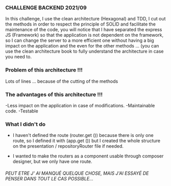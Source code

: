### CHALLENGE BACKEND 2021/09

In this challenge, I use the clean architecture (Hexagonal) and TDD, I cut out the methods
in order to respect the principle of SOLID and facilitate the maintenance of the code,
you will notice that I have separated the express JS (Framework) so that the application is not dependent on the framework, so I can change the server to a more efficient one without having a big impact on the application and the even for the other methods ... (you can use the clean architecture book to fully understand the architecture in case you need to.

### Problem of this architecture !!!

Lots of lines ... because of the cutting of the methods

### The advantages of this architecture !!!

-Less impact on the application in case of modifications.
-Maintainable code.
-Testable

### What I didn't do

- I haven't defined the route (router.get ()) because there is only one route, so I defined it with (app.get ())
  but I created the whole structure on the presentation / repositoryRouter file if needed.

- I wanted to make the routers as a component usable through composer designer, but we only have one route.

###### PEUT ETRE J' AI MANQUÉ QUELQUE CHOSE, MAIS J'AI ESSAYÉ DE PENSER DANS TOUT LE CAS POSSIBLE...
